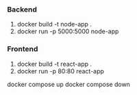 
### Backend
1. docker build -t node-app .
2. docker run -p 5000:5000 node-app

### Frontend
1. docker build -t react-app .
2. docker run -p 80:80 react-app

docker compose up 
docker compose down